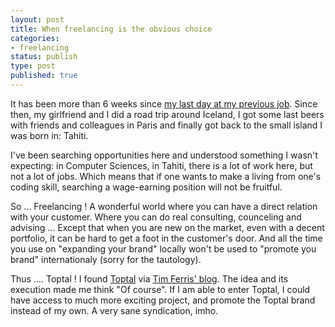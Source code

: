 ```yaml
---
layout: post
title: When freelancing is the obvious choice
categories:
- freelancing
status: publish
type: post
published: true
---
```


It has been more than 6 weeks since [my last day at my previous job](https://wearemobiledevelopers.wordpress.com/2015/05/12/so-long-and-thanks-for-all-the-fish/). Since then, my girlfriend and I did a road trip around Iceland, I got some last beers with friends and colleagues in Paris and finally got back to the small island I was born in: Tahiti.

I've been searching opportunities here and understood something I wasn't expecting: in Computer Sciences, in Tahiti, there is a lot of work here, but not a lot of jobs. Which means that if one wants to make a living from one's coding skill, searching a wage-earning position will not be fruitful.

So ... Freelancing ! A wonderful world where you can have a direct relation with your customer. Where you can do real consulting, counceling and advising ... Except that when you are new on the market, even with a decent portfolio, it can be hard to get a foot in the customer's door. And all the time you use on "expanding your brand" locally won't be used to "promote you brand" internationaly (sorry for the tautology).

Thus .... Toptal ! I found [Toptal](https://www.toptal.com/app) via [Tim Ferris' blog](http://fourhourworkweek.com/2014/10/04/how-to-travel-to-20-countries-and-build-a-massive-business-in-the-process/). The idea and its execution made me think "Of course". If I am able to enter Toptal, I could have access to much more exciting project, and promote the Toptal brand instead of my own. A very sane syndication, imho.